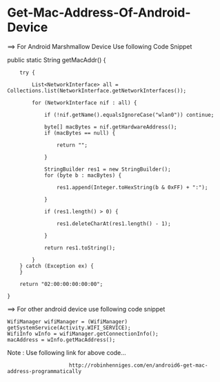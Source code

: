# Get-Mac-Address-Of-Android-Device

==> For Android Marshmallow Device Use following Code Snippet

public static String getMacAddr() {

        try {

            List<NetworkInterface> all = Collections.list(NetworkInterface.getNetworkInterfaces());

            for (NetworkInterface nif : all) {

                if (!nif.getName().equalsIgnoreCase("wlan0")) continue;

                byte[] macBytes = nif.getHardwareAddress();
                if (macBytes == null) {

                    return "";

                }

                StringBuilder res1 = new StringBuilder();
                for (byte b : macBytes) {

                    res1.append(Integer.toHexString(b & 0xFF) + ":");

                }

                if (res1.length() > 0) {

                    res1.deleteCharAt(res1.length() - 1);

                }

                return res1.toString();

            }
        } catch (Exception ex) {
        }

        return "02:00:00:00:00:00";

    }
    
==> For other android device use following code snippet

    WifiManager wifiManager = (WifiManager) getSystemService(Activity.WIFI_SERVICE);
    WifiInfo wInfo = wifiManager.getConnectionInfo();
    macAddress = wInfo.getMacAddress();
    
    
    
Note : Use following link for above code...

                        http://robinhenniges.com/en/android6-get-mac-address-programmatically
